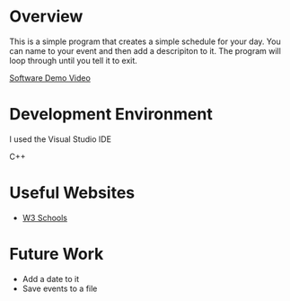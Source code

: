# Overview

This is a simple program that creates a simple schedule for your day. You can name to your event and then add a descripiton to it. The program will loop through until you tell it to exit.

[Software Demo Video](https://youtu.be/3ytvLuH9__A)

# Development Environment

I used the Visual Studio IDE

C++

# Useful Websites

- [W3 Schools](https://www.w3schools.com/cpp/cpp_syntax.asp)

# Future Work

- Add a date to it 
- Save events to a file
